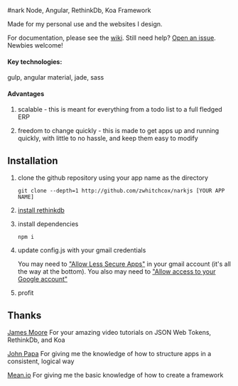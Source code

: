 #nark
Node, Angular, RethinkDb, Koa Framework

Made for my personal use and the websites I design.

For documentation, please see the [wiki](/zwhitchcox/narkjs/wiki). Still need help? [Open an issue](/zwhitchcox/narkjs/issues). Newbies welcome!

#### Key technologies:

gulp, angular material, jade, sass

#### Advantages

1. scalable - this is meant for everything from a todo list to a full fledged ERP

2. freedom to change quickly - this is made to get apps up and running quickly, with little to no hassle, and keep them easy to modify

## Installation

1. clone the github repository using your app name as the directory

	```shell
	git clone --depth=1 http://github.com/zwhitchcox/narkjs [YOUR APP NAME]
	```
2. [install rethinkdb](https://www.rethinkdb.com/docs/install/)

3. install dependencies
	```shell
	npm i
	```

4. update config.js with your gmail credentials

	You may need to ["Allow Less Secure Apps"](https://www.google.com/settings/security/lesssecureapps)
	in your gmail account (it's all the way at the bottom). You also may need to 
	["Allow access to your Google account"](https://accounts.google.com/DisplayUnlockCaptcha)

5. profit

## Thanks

[James Moore](https://www.youtube.com/channel/UC4nNCN49Fxexd30qtbzPDkg) For your amazing video tutorials on JSON Web Tokens, RethinkDb, and Koa

[John Papa](https://github.com/johnpapa/angular-styleguide) For giving me the knowledge of how to structure apps in a consistent, logical way

[Mean.io](http://mean.io) For giving me the basic knowledge of how to create a framework
